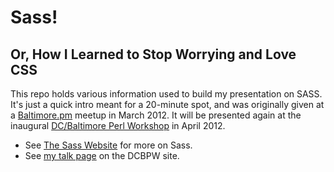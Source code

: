 Sass!
=====

Or, How I Learned to Stop Worrying and Love CSS
-----------------------------------------------

This repo holds various information used to build my presentation on SASS.
It's just a quick intro meant for a 20-minute spot, and was originally given
at a [Baltimore.pm][bpm] meetup in March 2012. It will be presented again at
the inaugural [DC/Baltimore Perl Workshop][dcbpw] in April 2012.

* See [The Sass Website][sass] for more on Sass.
* See [my talk page][talk] on the DCBPW site.

[bpm]:   http://baltimore.pm/  "Baltimore Perl Mongers"
[dcbpw]: http://www.dcbpw.org/ "DC/Baltimore Perl Workshop"
[sass]:  http://sass-lang.com/ "Sass - Syntactically Awesome Stylesheets"
[talk]:  http://dcbpw.org/dcbpw2012/talk/4063 "Intro to Sass"
